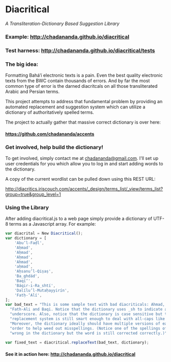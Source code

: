 # Diacritical
_A Transliteration-Dictionary Based Suggestion Library_

### Example: http://chadananda.github.io/diacritical
### Test harness: http://chadananda.github.io/diacritical/tests


### The big idea:

Formatting Bahá’í electronic texts is a pain. Even the best quality electronic texts from the BWC contain thousands of errors. And by far the most common type of error is the darned diacritcals on all those transliterated Arabic and Persian terms.

This project attempts to address that fundamental problem by providing an automated replacement and suggestion system which can utilize a dictionary of authoritatively spelled terms.  

The project to actually gather that massive correct dictionary is over here:

#### https://github.com/chadananda/accents


### Get involved, help build the dictionary!

To get involved, simply contact me at <chadananda@gmail.com>. I'll set up user credentials for you which allow you to log in and start adding words to the dictionary. 

A copy of the current wordlist can be pulled down using this REST URL:

  http://diacritics.iriscouch.com/accents/_design/terms_list/_view/terms_list?group=true&group_level=1

### Using the Library

After adding diacritical.js to a web page simply provide a dictionary of UTF-8 terms as a Javascript array. For example:

```Javascript
var diacrital = New Diacritical();
var dictionary = [
    'Abu’l-Faḍl',
    'Aḥmad',
    'Aḥmad',
    'Aḥmad',
    'Ahmad',
    'aḥmad',
    'Aḥsanu’l-Qiṣaṣ',
    'Ba_ghdád',
    'Baqí‘',
    'Báqir-i-Ra_shtí',
    'Dalílu’l-Mutaḥayyirín',
    'Fatḥ-‘Alí',
];
var bad_text = "This is some sample text with bad diacriticals: Ahmad, Baghdad, "+
  "Fath-Ali and Baqi. Notice that the dictionary uses _sh to indicate an "+
  "underscore. Also, notice that the dictionary is case sensitive but the "+
  "replacement system is still smart enough to deal with all-caps like AHMAD. "+
  "Moreover, the dictionary ideally should have multiple versions of each word in "+
  "order to help weed out misspellings. (Notice one of the spellings of Ahmad is "+
  "wrong in the dictionary but the word is still corrected correctly.)";
  
var fixed_text = diacritical.replaceText(bad_text, dictionary);
```
#### See it in action here: http://chadananda.github.io/diacritical


